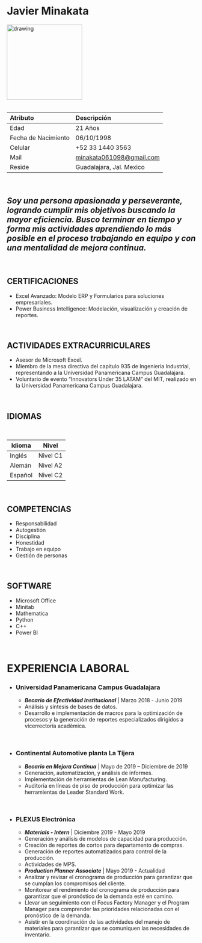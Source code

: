 # **Javier Minakata**
<img src="https://media-exp1.licdn.com/dms/image/C5603AQFsObPxZyKMFQ/profile-displayphoto-shrink_400_400/0?e=1605139200&v=beta&t=NwffeikjLTsny9XoAa0VLCQKli4nVfS12Pn_pvP5SGg" alt="drawing" width="200"/> 

<br/>
<br/>

|Atributo | Descripción|
| :--- | :--- |
|Edad| 21 Años|
|Fecha de Nacimiento| 06/10/1998|
|Celular| +52 33 1440 3563|
|Mail|minakata061098@gmail.com|
|Reside|Guadalajara, Jal. Mexico|

<br/>

## *Soy una persona apasionada y perseverante, logrando cumplir mis objetivos buscando la mayor eficiencia. Busco terminar en tiempo y forma mis actividades aprendiendo lo más posible en el proceso trabajando en equipo y con una mentalidad de mejora continua.*
<br/>

## CERTIFICACIONES
- Excel Avanzado: Modelo ERP y Formularios para soluciones empresariales.
- Power Business Intelligence: Modelación, visualización y creación de
reportes.

<br/>

## ACTIVIDADES EXTRACURRICULARES

- Asesor de Microsoft Excel.
- Miembro de la mesa directiva del capitulo 935 de Ingenieria Industrial,
representando a la Universidad Panamericana Campus Guadalajara.
- Voluntario de evento “Innovators Under 35 LATAM” del MIT, realizado en
la Universidad Panamericana Campus Guadalajara.

<br/>

## IDIOMAS

<br/>



| Idioma | Nivel | 
| --- | --- |
|Inglés| Nivel C1 |
| Alemán | Nivel A2 |
| Español | Nivel C2

<br/>

## COMPETENCIAS

- Responsabilidad
- Autogestión
- Disciplina
- Honestidad
- Trabajo en equipo
- Gestión de personas


<br/>

## SOFTWARE

- Microsoft Office
- Minitab
- Mathematica
- Python
- C++
- Power BI

<br/>

# EXPERIENCIA LABORAL

- ### **Universidad Panamericana Campus Guadalajara**
  - ***Becario de Efectividad Institucional*** | Marzo 2018 - Junio 2019
  - Análisis y síntesis de bases de datos.
  - Desarrollo e implementación de macros para la optimización de
procesos y la generación de reportes especializados dirigidos a
vicerrectoría académica.

<br/>

- ### **Continental Automotive planta La Tijera**
  - ***Becario en Mejora Continua*** | Mayo de 2019 – Diciembre de 2019
  - Generación, automatización, y análisis de informes.
  - Implementación de herramientas de Lean Manufacturing.
  - Auditoría en líneas de piso de producción para optimizar las
herramientas de Leader Standard Work.

<br/>

- ### **PLEXUS Electrónica**
  - ***Materials - Intern*** | Diciembre 2019 - Mayo 2019
  - Generación y análisis de modelos de capacidad para producción.
  - Creación de reportes de cortos para departamento de compras.
  - Generación de reportes automatizados para control de la producción.
  - Actividades de MPS.
  - ***Production Planner Associate*** | Mayo 2019 - Actualidad
  - Analizar y revisar el cronograma de producción para garantizar que se cumplan los compromisos del cliente. 
  - Monitorear el rendimiento del cronograma de producción para garantizar que el pronóstico de la demanda esté en camino.
  - Llevar un seguimiento con el Focus Factory Manager y el Program Manager para comprender las prioridades relacionadas con el pronóstico de la demanda.
  - Asistir en la coordinación de las actividades del manejo de materiales para garantizar que se comuniquen las necesidades de inventario.

